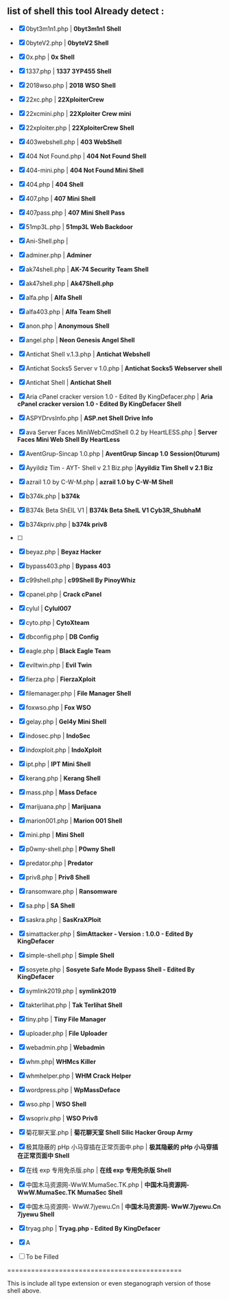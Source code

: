 ## list of shell this tool Already detect :

- [x] 0byt3m1n1.php | **0byt3m1n1 Shell**
- [x] 0byteV2.php | **0byteV2 Shell**
- [x] 0x.php | **0x Shell**
- [x] 1337.php | **1337 3YP455 Shell**
- [x] 2018wso.php | **2018 WSO Shell**
- [x] 22xc.php | **22XploiterCrew**
- [x] 22xcmini.php | **22Xploiter Crew mini**
- [x] 22xploiter.php | **22XploiterCrew Shell**
- [x] 403webshell.php | **403 WebShell**
- [x] 404 Not Found.php | **404 Not Found Shell**
- [x] 404-mini.php | **404 Not Found Mini Shell**
- [x] 404.php | **404 Shell**
- [x] 407.php | **407 Mini Shell**
- [x] 407pass.php | **407 Mini Shell Pass**
- [x] 51mp3L.php | **51mp3L Web Backdoor**
- [x] Ani-Shell.php |
- [x] adminer.php | **Adminer**
- [x] ak74shell.php | **AK-74 Security Team Shell**
- [x] ak47shell.php | **Ak47Shell.php**
- [x] alfa.php | **Alfa Shell**
- [x] alfa403.php | **Alfa Team Shell**
- [x] anon.php | **Anonymous Shell**
- [x] angel.php | **Neon Genesis Angel Shell**
- [x] Antichat Shell v.1.3.php | **Antichat Webshell**
- [x] Antichat Socks5 Server v 1.0.php | **Antichat Socks5 Webserver shell**
- [x] Antichat Shell | **Antichat Shell**
- [x] Aria cPanel cracker version 1.0 - Edited By KingDefacer.php | **Aria cPanel cracker version 1.0 - Edited By KingDefacer Shell**
- [x] ASPYDrvsInfo.php | **ASP.net Shell Drive Info**
- [x] ava Server Faces MiniWebCmdShell 0.2 by HeartLESS.php | **Server Faces Mini Web Shell By HeartLess**
- [x] AventGrup-Sincap 1.0.php | **AventGrup Sincap 1.0 Session(Oturum)**
- [x] Ayyildiz Tim - AYT- Shell v 2.1 Biz.php |**Ayyildiz Tim Shell v 2.1 Biz**
- [x] azrail 1.0 by C-W-M.php | **azrail 1.0 by C-W-M Shell**
- [x] b374k.php | **b374k**
- [x] B374k Beta ShElL V1 | **B374k Beta ShelL V1 Cyb3R_ShubhaM**
- [x] b374kpriv.php | **b374k priv8**
- [ ]
- [x] beyaz.php | **Beyaz Hacker**
- [x] bypass403.php | **Bypass 403**
- [x] c99shell.php | **c99Shell By PinoyWhiz**
- [x] cpanel.php | **Crack cPanel**
- [x] cylul | **Cylul007**
- [x] cyto.php | **CytoXteam**
- [x] dbconfig.php | **DB Config**
- [x] eagle.php | **Black Eagle Team**
- [x] eviltwin.php | **Evil Twin**
- [x] fierza.php | **FierzaXploit**
- [x] filemanager.php | **File Manager Shell**
- [x] foxwso.php | **Fox WSO**
- [x] gelay.php | **Gel4y Mini Shell**
- [x] indosec.php | **IndoSec**
- [x] indoxploit.php | **IndoXploit**
- [x] ipt.php | **IPT Mini Shell**
- [x] kerang.php | **Kerang Shell**
- [x] mass.php | **Mass Deface**
- [x] marijuana.php | **Marijuana**
- [x] marion001.php | **Marion 001 Shell**
- [x] mini.php | **Mini Shell**
- [x] p0wny-shell.php | **P0wny Shell**
- [x] predator.php | **Predator**
- [x] priv8.php | **Priv8 Shell**
- [x] ransomware.php | **Ransomware**
- [x] sa.php | **SA Shell**
- [x] saskra.php | **SasKraXPloit**
- [x] simattacker.php | **SimAttacker - Version : 1.0.0 - Edited By KingDefacer**
- [x] simple-shell.php | **Simple Shell**
- [x] sosyete.php | **Sosyete Safe Mode Bypass Shell - Edited By KingDefacer**
- [x] symlink2019.php | **symlink2019**
- [x] takterlihat.php | **Tak Terlihat Shell**
- [x] tiny.php | **Tiny File Manager**
- [x] uploader.php | **File Uploader**
- [x] webadmin.php | **Webadmin**
- [x] whm.php| **WHMcs Killer**
- [x] whmhelper.php | **WHM Crack Helper**
- [x] wordpress.php | **WpMassDeface**
- [x] wso.php | **WSO Shell**
- [x] wsopriv.php | **WSO Priv8**
- [x] 菊花聊天室.php | **菊花聊天室 Shell Silic Hacker Group Army**
- [x] 极其隐蔽的 pHp 小马穿插在正常页面中.php | **极其隐蔽的 pHp 小马穿插在正常页面中 Shell**
- [x] 在线 exp 专用免杀版.php | **在线 exp 专用免杀版 Shell**
- [x] 中国木马资源网-WwW.MumaSec.TK.php | **中国木马资源网-WwW.MumaSec.TK MumaSec Shell**
- [x] 中国木马资源网- WwW.7jyewu.Cn | **中国木马资源网- WwW.7jyewu.Cn 7jyewu Shell**
- [x] tryag.php | **Tryag.php - Edited By KingDefacer**
- [x] A

- [ ] To be Filled

============================================

This is include all type extension or even steganograph version of those shell above.
